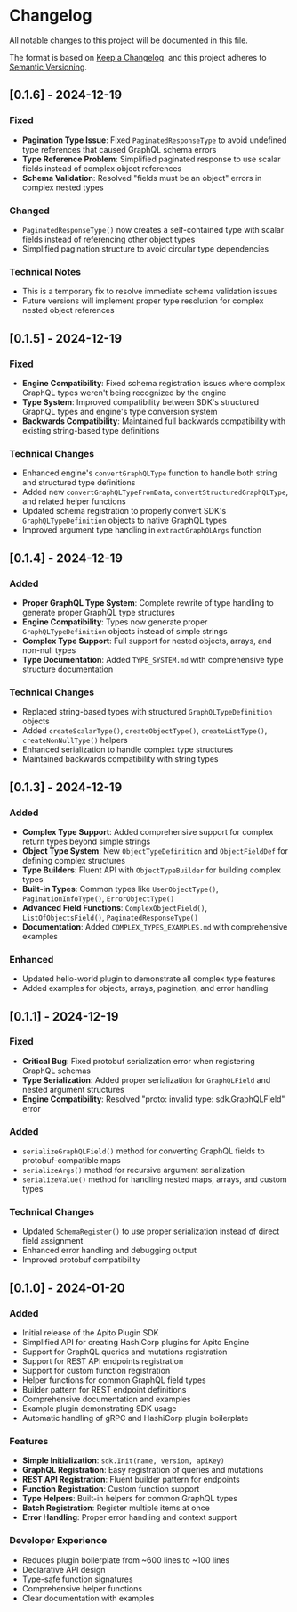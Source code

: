 # Changelog

All notable changes to this project will be documented in this file.

The format is based on [Keep a Changelog](https://keepachangelog.com/en/1.0.0/),
and this project adheres to [Semantic Versioning](https://semver.org/spec/v2.0.0.html).

## [0.1.6] - 2024-12-19

### Fixed

- **Pagination Type Issue**: Fixed `PaginatedResponseType` to avoid undefined type references that caused GraphQL schema errors
- **Type Reference Problem**: Simplified paginated response to use scalar fields instead of complex object references
- **Schema Validation**: Resolved "fields must be an object" errors in complex nested types

### Changed

- `PaginatedResponseType()` now creates a self-contained type with scalar fields instead of referencing other object types
- Simplified pagination structure to avoid circular type dependencies

### Technical Notes

- This is a temporary fix to resolve immediate schema validation issues
- Future versions will implement proper type resolution for complex nested object references

## [0.1.5] - 2024-12-19

### Fixed

- **Engine Compatibility**: Fixed schema registration issues where complex GraphQL types weren't being recognized by the engine
- **Type System**: Improved compatibility between SDK's structured GraphQL types and engine's type conversion system
- **Backwards Compatibility**: Maintained full backwards compatibility with existing string-based type definitions

### Technical Changes

- Enhanced engine's `convertGraphQLType` function to handle both string and structured type definitions
- Added new `convertGraphQLTypeFromData`, `convertStructuredGraphQLType`, and related helper functions
- Updated schema registration to properly convert SDK's `GraphQLTypeDefinition` objects to native GraphQL types
- Improved argument type handling in `extractGraphQLArgs` function

## [0.1.4] - 2024-12-19

### Added

- **Proper GraphQL Type System**: Complete rewrite of type handling to generate proper GraphQL type structures
- **Engine Compatibility**: Types now generate proper `GraphQLTypeDefinition` objects instead of simple strings
- **Complex Type Support**: Full support for nested objects, arrays, and non-null types
- **Type Documentation**: Added `TYPE_SYSTEM.md` with comprehensive type structure documentation

### Technical Changes

- Replaced string-based types with structured `GraphQLTypeDefinition` objects
- Added `createScalarType()`, `createObjectType()`, `createListType()`, `createNonNullType()` helpers
- Enhanced serialization to handle complex type structures
- Maintained backwards compatibility with string types

## [0.1.3] - 2024-12-19

### Added

- **Complex Type Support**: Added comprehensive support for complex return types beyond simple strings
- **Object Type System**: New `ObjectTypeDefinition` and `ObjectFieldDef` for defining complex structures
- **Type Builders**: Fluent API with `ObjectTypeBuilder` for building complex types
- **Built-in Types**: Common types like `UserObjectType()`, `PaginationInfoType()`, `ErrorObjectType()`
- **Advanced Field Functions**: `ComplexObjectField()`, `ListOfObjectsField()`, `PaginatedResponseType()`
- **Documentation**: Added `COMPLEX_TYPES_EXAMPLES.md` with comprehensive examples

### Enhanced

- Updated hello-world plugin to demonstrate all complex type features
- Added examples for objects, arrays, pagination, and error handling

## [0.1.1] - 2024-12-19

### Fixed

- **Critical Bug**: Fixed protobuf serialization error when registering GraphQL schemas
- **Type Serialization**: Added proper serialization for `GraphQLField` and nested argument structures
- **Engine Compatibility**: Resolved "proto: invalid type: sdk.GraphQLField" error

### Added

- `serializeGraphQLField()` method for converting GraphQL fields to protobuf-compatible maps
- `serializeArgs()` method for recursive argument serialization
- `serializeValue()` method for handling nested maps, arrays, and custom types

### Technical Changes

- Updated `SchemaRegister()` to use proper serialization instead of direct field assignment
- Enhanced error handling and debugging output
- Improved protobuf compatibility

## [0.1.0] - 2024-01-20

### Added

- Initial release of the Apito Plugin SDK
- Simplified API for creating HashiCorp plugins for Apito Engine
- Support for GraphQL queries and mutations registration
- Support for REST API endpoints registration
- Support for custom function registration
- Helper functions for common GraphQL field types
- Builder pattern for REST endpoint definitions
- Comprehensive documentation and examples
- Example plugin demonstrating SDK usage
- Automatic handling of gRPC and HashiCorp plugin boilerplate

### Features

- **Simple Initialization**: `sdk.Init(name, version, apiKey)`
- **GraphQL Registration**: Easy registration of queries and mutations
- **REST API Registration**: Fluent builder pattern for endpoints
- **Function Registration**: Custom function support
- **Type Helpers**: Built-in helpers for common GraphQL types
- **Batch Registration**: Register multiple items at once
- **Error Handling**: Proper error handling and context support

### Developer Experience

- Reduces plugin boilerplate from ~600 lines to ~100 lines
- Declarative API design
- Type-safe function signatures
- Comprehensive helper functions
- Clear documentation with examples
